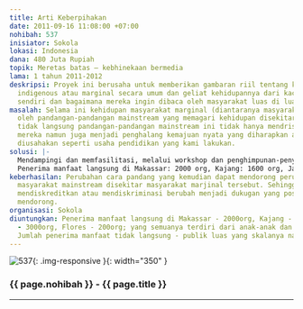 ```yaml
---
title: Arti Keberpihakan
date: 2011-09-16 11:08:00 +07:00
nohibah: 537
inisiator: Sokola
lokasi: Indonesia
dana: 480 Juta Rupiah
topik: Meretas batas – kebhinekaan bermedia
lama: 1 tahun 2011-2012
deskripsi: Proyek ini berusaha untuk memberikan gambaran riil tentang kehidupan komunitas-komunitas
  indigenous atau marginal secara umum dan geliat kehidupannya dari kaca mata mereka
  sendiri dan bagaimana mereka ingin dibaca oleh masyarakat luas di luarnya.
masalah: Selama ini kehidupan masyarakat marginal (diantaranya masyarakat adat) terintimidasi
  oleh pandangan-pandangan mainstream yang memagari kehidupan disekitarnya. Secara
  tidak langsung pandangan-pandangan mainstream ini tidak hanya mendriskriminasikan
  mereka namun juga menjadi penghalang kemajuan nyata yang diharapkan atau yang tengah
  diusahakan seperti usaha pendidikan yang kami lakukan.
solusi: |-
  Mendampingi dan memfasilitasi, melalui workshop dan penghimpunan-penyusunan materi, komunitas dampingan memproyeksikan dirinya dengan cara pandangnya melihat keadaan dan kejadian disekitarnya dalam berbagai bentuk media, mulai dari media text (buku, photo, video, pentas teater, musik, lukis dan karya seni lain).
  Penerima manfaat langsung di Makassar: 2000 org, Kajang: 1600 org, Jambi:3000 org, Flores: 200 org; yang semuanya terdiri dari anak-anak dan orang dewasa. Jumlah penerima manfaat tidak langsung: publik luas yang skalanya nasional.
keberhasilan: Perubahan cara pandang yang kemudian dapat mendorong perubahan sikap
  masyarakat mainstream disekitar masyarakat marjinal tersebut. Sehingga sikap yang
  mendiskreditkan atau mendiskriminasi berubah menjadi dukugan yang positif dan lebih
  mendorong.
organisasi: Sokola
diuntungkan: Penerima manfaat langsung di Makassar - 2000org, Kajang - 1600org, Jambi
  - 3000org, Flores - 200org; yang semuanya terdiri dari anak-anak dan orang dewasa.
  Jumlah penerima manfaat tidak langsung - publik luas yang skalanya nasional.
---
```


![537](/static/img/hibahcmb/537.png){: .img-responsive }{: width="350" }

### {{ page.nohibah }} - {{ page.title }}

---
